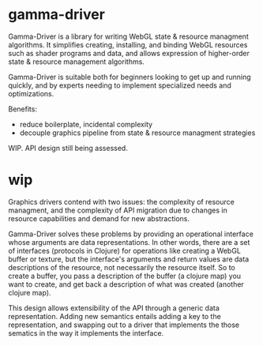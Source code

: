 # gamma-driver

Gamma-Driver is a library for writing WebGL state & resource managment algorithms. It simplifies creating, installing, and binding WebGL resources such as shader programs and data, and allows expression of higher-order state & resource management algorithms. 

Gamma-Driver is suitable both for beginners looking to get up and running quickly, and by experts needing to implement specialized needs and optimizations. 

Benefits:
 - reduce boilerplate, incidental complexity 
 - decouple graphics pipeline from state & resource managment strategies
 
WIP. API design still being assessed. 

# wip

Graphics drivers contend with two issues: the complexity of resource managment, and the complexity of API migration due to changes in resource capabilities and demand for new abstractions. 

Gamma-Driver solves these problems by providing an operational interface whose arguments are data representations. In other words, there are a set of interfaces (protocols in Clojure) for operations like creating a WebGL buffer or texture, but the interface's arguments and return values are data descriptions of the resource, not necessarily the resource itself. So to create a buffer, you pass a description of the buffer (a clojure map) you want to create, and get back a description of what was created (another clojure map).

This design allows extensibility of the API through a generic data representation. Adding new semantics entails adding a key to the representation, and swapping out to a driver that implements the those sematics in the way it implements the interface. 



